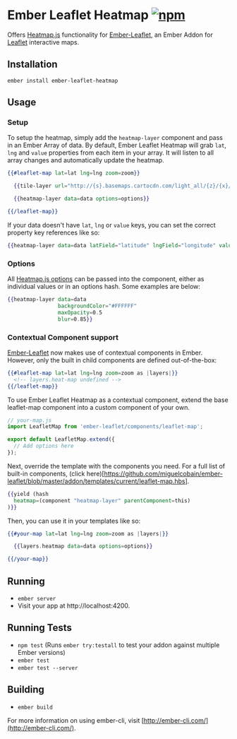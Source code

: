 Ember Leaflet Heatmap [![npm](https://img.shields.io/npm/v/ember-leaflet-heatmap.svg)](https://www.npmjs.com/package/ember-leaflet-heatmap)
======

Offers [Heatmap.js](https://www.patrick-wied.at/static/heatmapjs/) functionality for [Ember-Leaflet](http://ember-leaflet.com), an Ember Addon for [Leaflet](http://leafletjs.com) interactive maps.

## Installation

`ember install ember-leaflet-heatmap`

## Usage

### Setup

To setup the heatmap, simply add the `heatmap-layer` component and pass in an Ember Array of data. By default, Ember Leaflet Heatmap will grab `lat`, `lng` and `value` properties from each item in your array. It will listen to all array changes and automatically update the heatmap.

```handlebars
{{#leaflet-map lat=lat lng=lng zoom=zoom}}

  {{tile-layer url="http://{s}.basemaps.cartocdn.com/light_all/{z}/{x}/{y}.png"}}

  {{heatmap-layer data=data options=options}}

{{/leaflet-map}}
```

If your data doesn't have `lat`, `lng` or `value` keys, you can set the correct property key references like so:

```handlebars
{{heatmap-layer data=data latField="latitude" lngField="longitude" valueField="risk"}}
```

### Options

All [Heatmap.js options](https://www.patrick-wied.at/static/heatmapjs/docs.html#h337-create) can be passed into the component, either as individual values or in an options hash. Some examples are below:

```handlebars
{{heatmap-layer data=data
                backgroundColor="#FFFFFF"
                maxOpacity=0.5
                blur=0.85}}
```

### Contextual Component support

[Ember-Leaflet](http://ember-leaflet.com) now makes use of contextual components in Ember. However, only the built in child components are defined out-of-the-box:

```handlebars
{{#leaflet-map lat=lat lng=lng zoom=zoom as |layers|}}
  <!-- layers.heat-map undefined -->
{{/leaflet-map}}
```

To use Ember Leaflet Heatmap as a contextual component, extend the base leaflet-map component into a custom component of your own.

```javascript
// your-map.js
import LeafletMap from 'ember-leaflet/components/leaflet-map';

export default LeafletMap.extend({
  // Add options here
});
```

Next, override the template with the components you need. For a full list of built-in components, (click here)[https://github.com/miguelcobain/ember-leaflet/blob/master/addon/templates/current/leaflet-map.hbs].

```handlebars
{{yield (hash
  heatmap=(component "heatmap-layer" parentComponent=this)
)}}
```

Then, you can use it in your templates like so:

```handlebars
{{#your-map lat=lat lng=lng zoom=zoom as |layers|}}

  {{layers.heatmap data=data options=options}}

{{/your-map}}
```

## Running

* `ember server`
* Visit your app at http://localhost:4200.

## Running Tests

* `npm test` (Runs `ember try:testall` to test your addon against multiple Ember versions)
* `ember test`
* `ember test --server`

## Building

* `ember build`

For more information on using ember-cli, visit [http://ember-cli.com/](http://ember-cli.com/).
